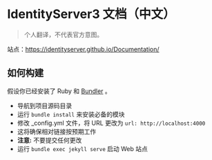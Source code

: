 IdentityServer3 文档（中文）
============================================

> 个人翻译，不代表官方意图。

站点：https://identityserver.github.io/Documentation/

## 如何构建

假设你已经安装了 Ruby 和 [Bundler](http://bundler.io/) 。

* 导航到项目源码目录
* 运行 `bundle install` 来安装必备的模块
* 修改 _config.yml 文件，将 URL 更改为 `url: http://localhost:4000`
 * 这将确保相对链接按预期工作
 * **注意:** 不要提交任何更改
* 运行 `bundle exec jekyll serve` 启动 Web 站点